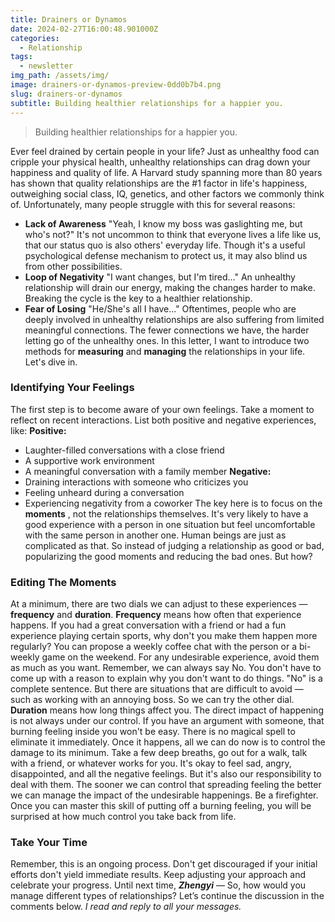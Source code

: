 ```yaml
---
title: Drainers or Dynamos
date: 2024-02-27T16:00:48.901000Z
categories:
  - Relationship
tags:
  - newsletter
img_path: /assets/img/
image: drainers-or-dynamos-preview-0dd0b7b4.png
slug: drainers-or-dynamos
subtitle: Building healthier relationships for a happier you.
---
```


> Building healthier relationships for a happier you.

Ever feel drained by certain people in your life?
Just as unhealthy food can cripple your physical health, unhealthy relationships can drag down your happiness and quality of life.
A Harvard study spanning more than 80 years has shown that quality relationships are the #1 factor in life's happiness, outweighing social class, IQ, genetics, and other factors we commonly think of.
Unfortunately, many people struggle with this for several reasons:

- **Lack of Awareness**
  "Yeah, I know my boss was gaslighting me, but who's not?" It's not uncommon to think that everyone lives a life like us, that our status quo is also others' everyday life. Though it's a useful psychological defense mechanism to protect us, it may also blind us from other possibilities.
- **Loop of Negativity**
  "I want changes, but I'm tired..." An unhealthy relationship will drain our energy, making the changes harder to make. Breaking the cycle is the key to a healthier relationship.
- **Fear of Losing**
  "He/She's all I have..." Oftentimes, people who are deeply involved in unhealthy relationships are also suffering from limited meaningful connections. The fewer connections we have, the harder letting go of the unhealthy ones.
  In this letter, I want to introduce two methods for **measuring** and **managing** the relationships in your life.
  Let's dive in.

### **Identifying Your Feelings**

The first step is to become aware of your own feelings. Take a moment to reflect on recent interactions. List both positive and negative experiences, like:
**Positive:**

- Laughter-filled conversations with a close friend
- A supportive work environment
- A meaningful conversation with a family member
  **Negative:**
- Draining interactions with someone who criticizes you
- Feeling unheard during a conversation
- Experiencing negativity from a coworker
  The key here is to focus on the **moments** , not the relationships themselves.
  It's very likely to have a good experience with a person in one situation but feel uncomfortable with the same person in another one.
  Human beings are just as complicated as that.
  So instead of judging a relationship as good or bad, popularizing the good moments and reducing the bad ones.
  But how?

### Editing The Moments

At a minimum, there are two dials we can adjust to these experiences — **frequency** and **duration**.
**Frequency** means how often that experience happens.
If you had a great conversation with a friend or had a fun experience playing certain sports, why don't you make them happen more regularly? You can propose a weekly coffee chat with the person or a bi-weekly game on the weekend.
For any undesirable experience, avoid them as much as you want. Remember, we can always say No. You don't have to come up with a reason to explain why you don't want to do things. "No" is a complete sentence.
But there are situations that are difficult to avoid — such as working with an annoying boss.
So we can try the other dial.
**Duration** means how long things affect you.
The direct impact of happening is not always under our control. If you have an argument with someone, that burning feeling inside you won't be easy. There is no magical spell to eliminate it immediately.
Once it happens, all we can do now is to control the damage to its minimum.
Take a few deep breaths, go out for a walk, talk with a friend, or whatever works for you.
It's okay to feel sad, angry, disappointed, and all the negative feelings. But it's also our responsibility to deal with them.
The sooner we can control that spreading feeling the better we can manage the impact of the undesirable happenings.
Be a firefighter.
Once you can master this skill of putting off a burning feeling, you will be surprised at how much control you take back from life.

### Take Your Time

Remember, this is an ongoing process. Don't get discouraged if your initial efforts don't yield immediate results. Keep adjusting your approach and celebrate your progress.
Until next time,
_**Zhengyi**_
—
So, how would you manage different types of relationships? Let’s continue the discussion in the comments below.
_I read and reply to all your messages._
